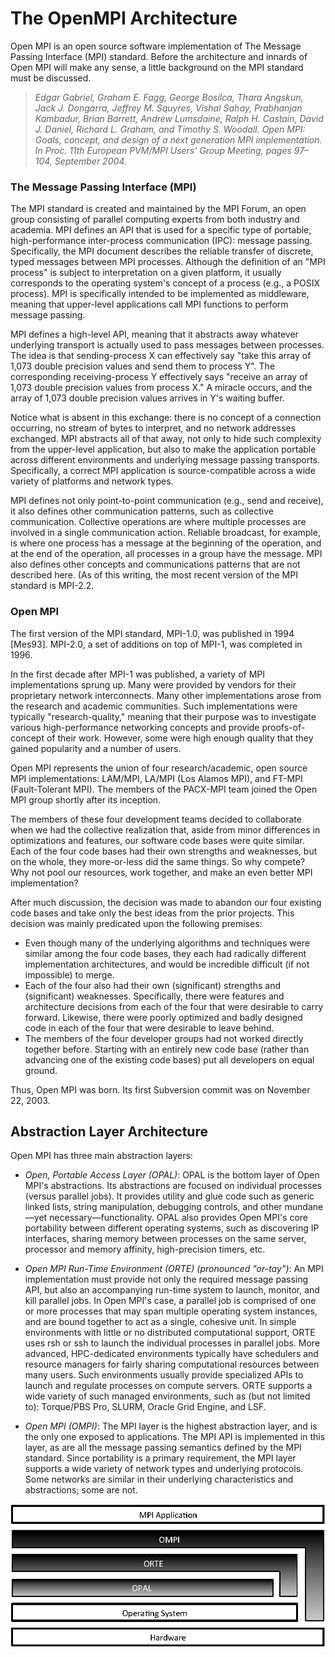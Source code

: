 # The OpenMPI Architecture

Open MPI is an open source software implementation of The Message Passing Interface (MPI) standard. Before the architecture and innards of Open MPI will make any sense, a little background on the MPI standard must be discussed.

> _Edgar Gabriel, Graham E. Fagg, George Bosilca, Thara Angskun, Jack J. Dongarra, Jeffrey M. Squyres, Vishal Sahay, Prabhanjan Kambadur, Brian Barrett, Andrew Lumsdaine, Ralph H. Castain, David J. Daniel, Richard L. Graham, and Timothy S. Woodall. Open MPI: Goals, concept, and design of a next generation MPI implementation. In Proc. 11th European PVM/MPI Users' Group Meeting, pages 97–104, September 2004._

### The Message Passing Interface (MPI)

The MPI standard is created and maintained by the MPI Forum, an open group consisting of parallel computing experts from both industry and academia. MPI defines an API that is used for a specific type of portable, high-performance inter-process communication (IPC): message passing. Specifically, the MPI document describes the reliable transfer of discrete, typed messages between MPI processes. Although the definition of an "MPI process" is subject to interpretation on a given platform, it usually corresponds to the operating system's concept of a process (e.g., a POSIX process). MPI is specifically intended to be implemented as middleware, meaning that upper-level applications call MPI functions to perform message passing.

MPI defines a high-level API, meaning that it abstracts away whatever underlying transport is actually used to pass messages between processes. The idea is that sending-process X can effectively say "take this array of 1,073 double precision values and send them to process Y". The corresponding receiving-process Y effectively says "receive an array of 1,073 double precision values from process X." A miracle occurs, and the array of 1,073 double precision values arrives in Y's waiting buffer.

Notice what is absent in this exchange: there is no concept of a connection occurring, no stream of bytes to interpret, and no network addresses exchanged. MPI abstracts all of that away, not only to hide such complexity from the upper-level application, but also to make the application portable across different environments and underlying message passing transports. Specifically, a correct MPI application is source-compatible across a wide variety of platforms and network types.

MPI defines not only point-to-point communication (e.g., send and receive), it also defines other communication patterns, such as collective communication. Collective operations are where multiple processes are involved in a single communication action. Reliable broadcast, for example, is where one process has a message at the beginning of the operation, and at the end of the operation, all processes in a group have the message. MPI also defines other concepts and communications patterns that are not described here. (As of this writing, the most recent version of the MPI standard is MPI-2.2.

### Open MPI

The first version of the MPI standard, MPI-1.0, was published in 1994 [Mes93]. MPI-2.0, a set of additions on top of MPI-1, was completed in 1996.

In the first decade after MPI-1 was published, a variety of MPI implementations sprung up. Many were provided by vendors for their proprietary network interconnects. Many other implementations arose from the research and academic communities. Such implementations were typically "research-quality," meaning that their purpose was to investigate various high-performance networking concepts and provide proofs-of-concept of their work. However, some were high enough quality that they gained popularity and a number of users.

Open MPI represents the union of four research/academic, open source MPI implementations: LAM/MPI, LA/MPI (Los Alamos MPI), and FT-MPI (Fault-Tolerant MPI). The members of the PACX-MPI team joined the Open MPI group shortly after its inception.

The members of these four development teams decided to collaborate when we had the collective realization that, aside from minor differences in optimizations and features, our software code bases were quite similar. Each of the four code bases had their own strengths and weaknesses, but on the whole, they more-or-less did the same things. So why compete? Why not pool our resources, work together, and make an even better MPI implementation?

After much discussion, the decision was made to abandon our four existing code bases and take only the best ideas from the prior projects. This decision was mainly predicated upon the following premises:

- Even though many of the underlying algorithms and techniques were similar among the four code bases, they each had radically different implementation architectures, and would be incredible difficult (if not impossible) to merge.
- Each of the four also had their own (significant) strengths and (significant) weaknesses. Specifically, there were features and architecture decisions from each of the four that were desirable to carry forward. Likewise, there were poorly optimized and badly designed code in each of the four that were desirable to leave behind.
- The members of the four developer groups had not worked directly together before. Starting with an entirely new code base (rather than advancing one of the existing code bases) put all developers on equal ground.

Thus, Open MPI was born. Its first Subversion commit was on November 22, 2003.

## Abstraction Layer Architecture

Open MPI has three main abstraction layers:

- *Open, Portable Access Layer (OPAL)*: OPAL is the bottom layer of Open MPI's abstractions. Its abstractions are focused on individual processes (versus parallel jobs). It provides utility and glue code such as generic linked lists, string manipulation, debugging controls, and other mundane—yet necessary—functionality.
OPAL also provides Open MPI's core portability between different operating systems, such as discovering IP interfaces, sharing memory between processes on the same server, processor and memory affinity, high-precision timers, etc.

- *Open MPI Run-Time Environment (ORTE) (pronounced "or-tay")*: An MPI implementation must provide not only the required message passing API, but also an accompanying run-time system to launch, monitor, and kill parallel jobs. In Open MPI's case, a parallel job is comprised of one or more processes that may span multiple operating system instances, and are bound together to act as a single, cohesive unit.
In simple environments with little or no distributed computational support, ORTE uses rsh or ssh to launch the individual processes in parallel jobs. More advanced, HPC-dedicated environments typically have schedulers and resource managers for fairly sharing computational resources between many users. Such environments usually provide specialized APIs to launch and regulate processes on compute servers. ORTE supports a wide variety of such managed environments, such as (but not limited to): Torque/PBS Pro, SLURM, Oracle Grid Engine, and LSF.

- *Open MPI (OMPI)*: The MPI layer is the highest abstraction layer, and is the only one exposed to applications. The MPI API is implemented in this layer, as are all the message passing semantics defined by the MPI standard.
Since portability is a primary requirement, the MPI layer supports a wide variety of network types and underlying protocols. Some networks are similar in their underlying characteristics and abstractions; some are not.


![OpenMPILayer](/img/open-mpi-layers.png)

